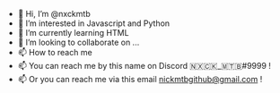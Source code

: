 - 👋 Hi, I’m @nxckmtb
- 👀 I’m interested in Javascript and Python
- 🌱 I’m currently learning HTML
- 💞️ I’m looking to collaborate on ...
- 📫 How to reach me 
- 📫 You can reach me by this name on Discord 🇳🇽🇨🇰_🇲🇹🇧#9999 !
- 📫 Or you can reach me via this email nickmtbgithub@gmail.com !

